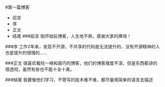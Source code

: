 #第一篇博客

- 前言
- 序
- 正文
- 结尾
###前言
刚开始玩博客，人生地不熟，感谢大家的捧场！

###序
工作2年来，发现不开源，不共享的代码是无法提升的，没有开源精神的人也是提升的很慢的……

###正文
很喜欢看阮一峰和唐巧的博客，他们的博客难度不深，但是东西都讲的很透彻，虽然有些也不能十全十美。

###结尾
我要像他们学习，不管写的技术难不难，都尽量用简单的语言去描述
